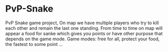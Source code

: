 # PvP-Snake
PvP Snake game project, 
On map we have multiple players who try to kill each other and remain the last one standing.
From time to time on map will appear a food for sanke which gives you points or have other purpose that depends on the game mode.
Game modes: free for all, protect your food, the fastest to some point ...
